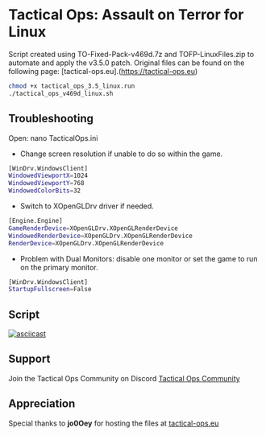 # Tactical Ops: Assault on Terror for Linux

Script created using TO-Fixed-Pack-v469d.7z and TOFP-LinuxFiles.zip to automate and apply the v3.5.0 patch. Original files can be found on the following page: [tactical-ops.eu].(https://tactical-ops.eu)

```bash
chmod +x tactical_ops_3.5_linux.run
./tactical_ops_v469d_linux.sh
```

## Troubleshooting

Open: nano TacticalOps.ini

- Change screen resolution if unable to do so within the game.

```bash
[WinDrv.WindowsClient]
WindowedViewportX=1024
WindowedViewportY=768
WindowedColorBits=32
```

- Switch to XOpenGLDrv driver if needed.

```bash
[Engine.Engine]
GameRenderDevice=XOpenGLDrv.XOpenGLRenderDevice
WindowedRenderDevice=XOpenGLDrv.XOpenGLRenderDevice
RenderDevice=XOpenGLDrv.XOpenGLRenderDevice
```

- Problem with Dual Monitors: disable one monitor or set the game to run on the primary monitor.

```bash
[WinDrv.WindowsClient]
StartupFullscreen=False
```

## Script

[![asciicast](https://asciinema.org/a/xhfglIUBGzgDSrfiT0gV87gJj.svg)](https://asciinema.org/a/xhfglIUBGzgDSrfiT0gV87gJj)

## Support

Join the Tactical Ops Community on Discord [Tactical Ops Community](https://discord.com/invite/EHMfnqr)

## Appreciation
Special thanks to **jo0Oey** for hosting the files at  [tactical-ops.eu](https://tactical-ops.eu)